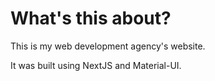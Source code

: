# What's this about?

This is my web development agency's website.

It was built using NextJS and Material-UI.

